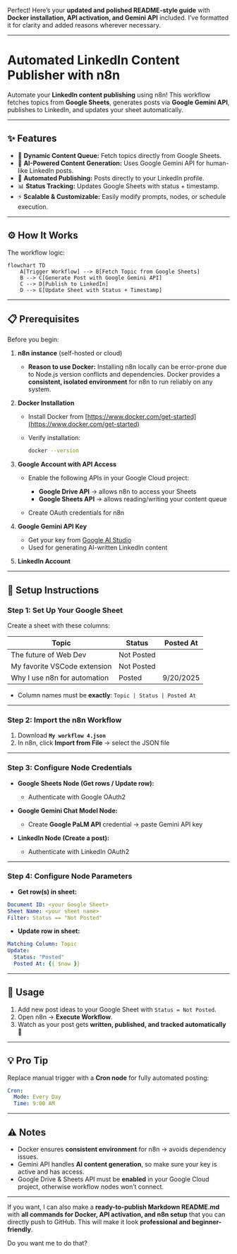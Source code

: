 Perfect! Here’s your **updated and polished README-style guide** with **Docker installation, API activation, and Gemini API** included. I’ve formatted it for clarity and added reasons wherever necessary.

---

# Automated LinkedIn Content Publisher with n8n

Automate your **LinkedIn content publishing** using n8n! This workflow fetches topics from **Google Sheets**, generates posts via **Google Gemini API**, publishes to LinkedIn, and updates your sheet automatically.

---

## ✨ Features

* 📑 **Dynamic Content Queue:** Fetch topics directly from Google Sheets.
* 🧠 **AI-Powered Content Generation:** Uses Google Gemini API for human-like LinkedIn posts.
* 🚀 **Automated Publishing:** Posts directly to your LinkedIn profile.
* 📊 **Status Tracking:** Updates Google Sheets with status + timestamp.
* ⚡ **Scalable & Customizable:** Easily modify prompts, nodes, or schedule execution.

---

## ⚙️ How It Works

The workflow logic:

```mermaid
flowchart TD
    A[Trigger Workflow] --> B[Fetch Topic from Google Sheets]
    B --> C[Generate Post with Google Gemini API]
    C --> D[Publish to LinkedIn]
    D --> E[Update Sheet with Status + Timestamp]
```

---

## 📋 Prerequisites

Before you begin:

1. **n8n instance** (self-hosted or cloud)

   * **Reason to use Docker:** Installing n8n locally can be error-prone due to Node.js version conflicts and dependencies. Docker provides a **consistent, isolated environment** for n8n to run reliably on any system.

2. **Docker Installation**

   * Install Docker from [https://www.docker.com/get-started](https://www.docker.com/get-started)
   * Verify installation:

     ```bash
     docker --version
     ```

3. **Google Account with API Access**

   * Enable the following APIs in your Google Cloud project:

     * **Google Drive API** → allows n8n to access your Sheets
     * **Google Sheets API** → allows reading/writing your content queue
   * Create OAuth credentials for n8n

4. **Google Gemini API Key**

   * Get your key from [Google AI Studio](https://aistudio.google.com/)
   * Used for generating AI-written LinkedIn content

5. **LinkedIn Account**

---

## 🚀 Setup Instructions

### **Step 1: Set Up Your Google Sheet**

Create a sheet with these columns:

| Topic                        | Status     | Posted At |
| ---------------------------- | ---------- | --------- |
| The future of Web Dev        | Not Posted |           |
| My favorite VSCode extension | Not Posted |           |
| Why I use n8n for automation | Posted     | 9/20/2025 |

* Column names must be **exactly**: `Topic | Status | Posted At`

---

### **Step 2: Import the n8n Workflow**

1. Download **`My workflow 4.json`**
2. In n8n, click **Import from File** → select the JSON file

---

### **Step 3: Configure Node Credentials**

* **Google Sheets Node (Get rows / Update row):**

  * Authenticate with Google OAuth2

* **Google Gemini Chat Model Node:**

  * Create **Google PaLM API** credential → paste Gemini API key

* **LinkedIn Node (Create a post):**

  * Authenticate with LinkedIn OAuth2

---

### **Step 4: Configure Node Parameters**

* **Get row(s) in sheet:**

```yaml
Document ID: <your Google Sheet>
Sheet Name: <your sheet name>
Filter: Status == "Not Posted"
```

* **Update row in sheet:**

```yaml
Matching Column: Topic
Update: 
  Status: "Posted"
  Posted At: {{ $now }}
```

---

## 🏃 Usage

1. Add new post ideas to your Google Sheet with `Status = Not Posted`.
2. Open n8n → **Execute Workflow**.
3. Watch as your post gets **written, published, and tracked automatically** 🎉

---

## 💡 Pro Tip

Replace manual trigger with a **Cron node** for fully automated posting:

```yaml
Cron:
  Mode: Every Day
  Time: 9:00 AM
```

---

## ⚠️ Notes

* Docker ensures **consistent environment** for n8n → avoids dependency issues.
* Gemini API handles **AI content generation**, so make sure your key is active and has access.
* Google Drive & Sheets API must be **enabled** in your Google Cloud project, otherwise workflow nodes won’t connect.

---

If you want, I can also make a **ready-to-publish Markdown README.md** with **all commands for Docker, API activation, and n8n setup** that you can directly push to GitHub. This will make it look **professional and beginner-friendly**.

Do you want me to do that?
